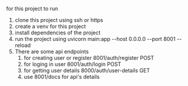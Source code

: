 for this project to run 

1. clone this project using ssh or https
2. create a venv for this project
3. install dependencies of the project
4. run the project using uvicorn main:app --host 0.0.0.0 --port 8001 --reload
5. There are some api endpoints 
    1. for creating user or register 8001/auth/register POST
   2. for loging in user 8001/auth/login POST
   3. for getting user details 8000/auth/user-details GET
   4. use 8001/docs for api's details 